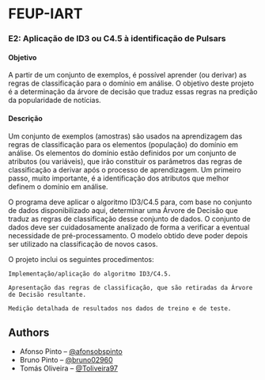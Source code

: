 # FEUP-IART

### E2: Aplicação de ID3 ou C4.5 à identificação de Pulsars

#### Objetivo

A partir de um conjunto de exemplos, é possível aprender (ou derivar) as regras de classificação para o domínio em análise. O objetivo deste projeto é a determinação da árvore de decisão que traduz essas regras na predição da popularidade de notícias.

#### Descrição

Um conjunto de exemplos (amostras) são usados na aprendizagem das regras de classificação para os elementos (população) do domínio em análise. Os elementos do domínio estão definidos por um conjunto de atributos (ou variáveis), que irão constituir os parâmetros das regras de classificação a derivar após o processo de aprendizagem. Um primeiro passo, muito importante, é a identificação dos atributos que melhor definem o domínio em análise.

O programa deve aplicar o algoritmo ID3/C4.5 para, com base no conjunto de dados disponibilizado aqui, determinar uma Árvore de Decisão que traduz as regras de classificação desse conjunto de dados. O conjunto de dados deve ser cuidadosamente analizado de forma a verificar a eventual necessidade de pré-processamento. O modelo obtido deve poder depois ser utilizado na classificação de novos casos.

O projeto inclui os seguintes procedimentos:

    Implementação/aplicação do algoritmo ID3/C4.5.

    Apresentação das regras de classificação, que são retiradas da Árvore de Decisão resultante.

    Medição detalhada de resultados nos dados de treino e de teste.

  ## Authors
* Afonso Pinto – [@afonsobspinto](https://github.com/afonsobspinto)
* Bruno Pinto – [@bruno02960](https://github.com/bruno02960)
* Tomás Oliveira – [@Toliveira97](https://github.com/Toliveira97)
